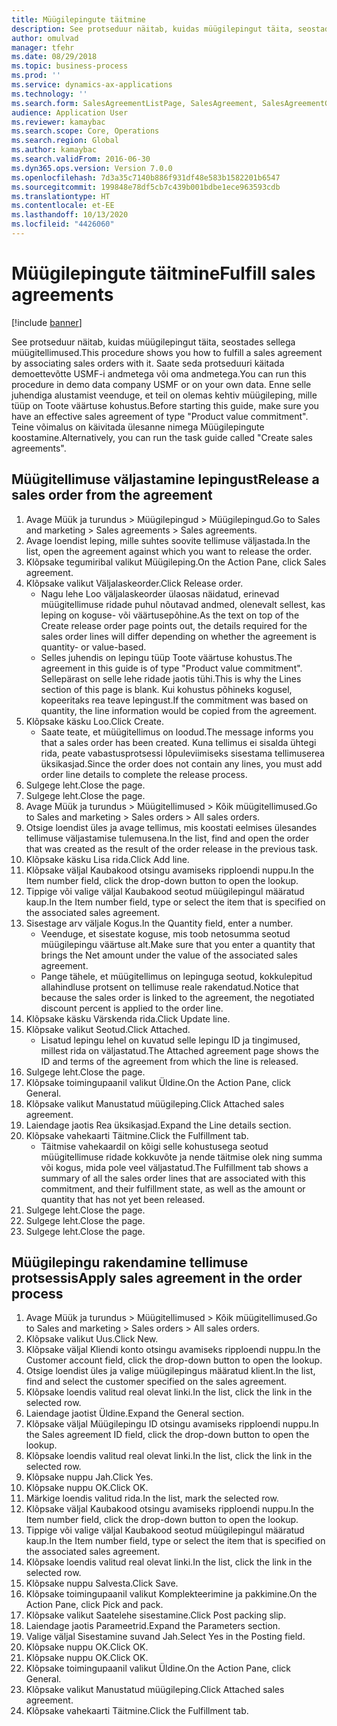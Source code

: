 ```yaml
---
title: Müügilepingute täitmine
description: See protseduur näitab, kuidas müügilepingut täita, seostades sellega müügitellimused.
author: omulvad
manager: tfehr
ms.date: 08/29/2018
ms.topic: business-process
ms.prod: ''
ms.service: dynamics-ax-applications
ms.technology: ''
ms.search.form: SalesAgreementListPage, SalesAgreement, SalesAgreementGenerateReleaseOrder, SalesTableListPage, SalesTable, AgreementLine, SalesCreateOrder,  SalesEditLines, SalesAgreementHistory
audience: Application User
ms.reviewer: kamaybac
ms.search.scope: Core, Operations
ms.search.region: Global
ms.author: kamaybac
ms.search.validFrom: 2016-06-30
ms.dyn365.ops.version: Version 7.0.0
ms.openlocfilehash: 7d3a35c7140b886f931df48e583b1582201b6547
ms.sourcegitcommit: 199848e78df5cb7c439b001bdbe1ece963593cdb
ms.translationtype: HT
ms.contentlocale: et-EE
ms.lasthandoff: 10/13/2020
ms.locfileid: "4426060"
---
```

# <a name="fulfill-sales-agreements"></a><span data-ttu-id="5780b-103">Müügilepingute täitmine</span><span class="sxs-lookup"><span data-stu-id="5780b-103">Fulfill sales agreements</span></span>

[!include [banner](../../includes/banner.md)]

<span data-ttu-id="5780b-104">See protseduur näitab, kuidas müügilepingut täita, seostades sellega müügitellimused.</span><span class="sxs-lookup"><span data-stu-id="5780b-104">This procedure shows you how to fulfill a sales agreement by associating sales orders with it.</span></span> <span data-ttu-id="5780b-105">Saate seda protseduuri käitada demoettevõtte USMF-i andmetega või oma andmetega.</span><span class="sxs-lookup"><span data-stu-id="5780b-105">You can run this procedure in demo data company USMF or on your own data.</span></span> <span data-ttu-id="5780b-106">Enne selle juhendiga alustamist veenduge, et teil on olemas kehtiv müügileping, mille tüüp on Toote väärtuse kohustus.</span><span class="sxs-lookup"><span data-stu-id="5780b-106">Before starting this guide, make sure you have an effective sales agreement of type "Product value commitment".</span></span> <span data-ttu-id="5780b-107">Teine võimalus on käivitada ülesanne nimega Müügilepingute koostamine.</span><span class="sxs-lookup"><span data-stu-id="5780b-107">Alternatively, you can run the task guide called "Create sales agreements".</span></span>  




## <a name="release-a-sales-order-from-the-agreement"></a><span data-ttu-id="5780b-108">Müügitellimuse väljastamine lepingust</span><span class="sxs-lookup"><span data-stu-id="5780b-108">Release a sales order from the agreement</span></span>
1. <span data-ttu-id="5780b-109">Avage Müük ja turundus > Müügilepingud > Müügilepingud.</span><span class="sxs-lookup"><span data-stu-id="5780b-109">Go to Sales and marketing > Sales agreements > Sales agreements.</span></span>
2. <span data-ttu-id="5780b-110">Avage loendist leping, mille suhtes soovite tellimuse väljastada.</span><span class="sxs-lookup"><span data-stu-id="5780b-110">In the list, open the agreement against which you want to release the order.</span></span>
3. <span data-ttu-id="5780b-111">Klõpsake tegumiribal valikut Müügileping.</span><span class="sxs-lookup"><span data-stu-id="5780b-111">On the Action Pane, click Sales agreement.</span></span>
4. <span data-ttu-id="5780b-112">Klõpsake valikut Väljalaskeorder.</span><span class="sxs-lookup"><span data-stu-id="5780b-112">Click Release order.</span></span>
    * <span data-ttu-id="5780b-113">Nagu lehe Loo väljalaskeorder ülaosas näidatud, erinevad müügitellimuse ridade puhul nõutavad andmed, olenevalt sellest, kas leping on koguse- või väärtusepõhine.</span><span class="sxs-lookup"><span data-stu-id="5780b-113">As the text on top of the  Create release order page points out, the details required for the sales order lines will differ depending on whether the agreement is quantity- or value-based.</span></span>  
    * <span data-ttu-id="5780b-114">Selles juhendis on lepingu tüüp Toote väärtuse kohustus.</span><span class="sxs-lookup"><span data-stu-id="5780b-114">The agreement in this guide is of type "Product value commitment".</span></span> <span data-ttu-id="5780b-115">Sellepärast on selle lehe ridade jaotis tühi.</span><span class="sxs-lookup"><span data-stu-id="5780b-115">This is why the Lines section of this page is blank.</span></span> <span data-ttu-id="5780b-116">Kui kohustus põhineks kogusel, kopeeritaks rea teave lepingust.</span><span class="sxs-lookup"><span data-stu-id="5780b-116">If the commitment was based on quantity, the line information would be copied from the agreement.</span></span>  
5. <span data-ttu-id="5780b-117">Klõpsake käsku Loo.</span><span class="sxs-lookup"><span data-stu-id="5780b-117">Click Create.</span></span>
    * <span data-ttu-id="5780b-118">Saate teate, et müügitellimus on loodud.</span><span class="sxs-lookup"><span data-stu-id="5780b-118">The message informs you that a sales order has been created.</span></span> <span data-ttu-id="5780b-119">Kuna tellimus ei sisalda ühtegi rida, peate vabastusprotsessi lõpuleviimiseks sisestama tellimuserea üksikasjad.</span><span class="sxs-lookup"><span data-stu-id="5780b-119">Since the order does not contain any lines, you must add order line details to complete the release process.</span></span>   
6. <span data-ttu-id="5780b-120">Sulgege leht.</span><span class="sxs-lookup"><span data-stu-id="5780b-120">Close the page.</span></span>
7. <span data-ttu-id="5780b-121">Sulgege leht.</span><span class="sxs-lookup"><span data-stu-id="5780b-121">Close the page.</span></span>
8. <span data-ttu-id="5780b-122">Avage Müük ja turundus > Müügitellimused > Kõik müügitellimused.</span><span class="sxs-lookup"><span data-stu-id="5780b-122">Go to Sales and marketing > Sales orders > All sales orders.</span></span>
9. <span data-ttu-id="5780b-123">Otsige loendist üles ja avage tellimus, mis koostati eelmises ülesandes tellimuse väljastamise tulemusena.</span><span class="sxs-lookup"><span data-stu-id="5780b-123">In the list, find and open the order that was created as the result of the order release in the previous task.</span></span>
10. <span data-ttu-id="5780b-124">Klõpsake käsku Lisa rida.</span><span class="sxs-lookup"><span data-stu-id="5780b-124">Click Add line.</span></span>
11. <span data-ttu-id="5780b-125">Klõpsake väljal Kaubakood otsingu avamiseks ripploendi nuppu.</span><span class="sxs-lookup"><span data-stu-id="5780b-125">In the Item number field, click the drop-down button to open the lookup.</span></span>
12. <span data-ttu-id="5780b-126">Tippige või valige väljal Kaubakood seotud müügilepingul määratud kaup.</span><span class="sxs-lookup"><span data-stu-id="5780b-126">In the Item number field, type or select the item that is specified on the associated sales agreement.</span></span>
13. <span data-ttu-id="5780b-127">Sisestage arv väljale Kogus.</span><span class="sxs-lookup"><span data-stu-id="5780b-127">In the Quantity field, enter a number.</span></span>
    * <span data-ttu-id="5780b-128">Veenduge, et sisestate koguse, mis toob netosumma seotud müügilepingu väärtuse alt.</span><span class="sxs-lookup"><span data-stu-id="5780b-128">Make sure that you enter a quantity that brings the Net amount under the value of the associated sales agreement.</span></span>  
    * <span data-ttu-id="5780b-129">Pange tähele, et müügitellimus on lepinguga seotud, kokkulepitud allahindluse protsent on tellimuse reale rakendatud.</span><span class="sxs-lookup"><span data-stu-id="5780b-129">Notice that because the sales order is linked to the agreement, the negotiated discount percent is applied to the order line.</span></span>  
14. <span data-ttu-id="5780b-130">Klõpsake käsku Värskenda rida.</span><span class="sxs-lookup"><span data-stu-id="5780b-130">Click Update line.</span></span>
15. <span data-ttu-id="5780b-131">Klõpsake valikut Seotud.</span><span class="sxs-lookup"><span data-stu-id="5780b-131">Click Attached.</span></span>
    * <span data-ttu-id="5780b-132">Lisatud lepingu lehel on kuvatud selle lepingu ID ja tingimused, millest rida on väljastatud.</span><span class="sxs-lookup"><span data-stu-id="5780b-132">The Attached agreement page shows the ID and terms of the agreement from which the line is released.</span></span>  
16. <span data-ttu-id="5780b-133">Sulgege leht.</span><span class="sxs-lookup"><span data-stu-id="5780b-133">Close the page.</span></span>
17. <span data-ttu-id="5780b-134">Klõpsake toimingupaanil valikut Üldine.</span><span class="sxs-lookup"><span data-stu-id="5780b-134">On the Action Pane, click General.</span></span>
18. <span data-ttu-id="5780b-135">Klõpsake valikut Manustatud müügileping.</span><span class="sxs-lookup"><span data-stu-id="5780b-135">Click Attached sales agreement.</span></span>
19. <span data-ttu-id="5780b-136">Laiendage jaotis Rea üksikasjad.</span><span class="sxs-lookup"><span data-stu-id="5780b-136">Expand the Line details section.</span></span>
20. <span data-ttu-id="5780b-137">Klõpsake vahekaarti Täitmine.</span><span class="sxs-lookup"><span data-stu-id="5780b-137">Click the Fulfillment tab.</span></span>
    * <span data-ttu-id="5780b-138">Täitmise vahekaardil on kõigi selle kohustusega seotud müügitellimuse ridade kokkuvõte ja nende täitmise olek ning summa või kogus, mida pole veel väljastatud.</span><span class="sxs-lookup"><span data-stu-id="5780b-138">The Fulfillment tab shows a summary of all the sales order lines that are associated with this commitment, and their fulfillment state, as well as the amount or quantity that has not yet been released.</span></span>   
21. <span data-ttu-id="5780b-139">Sulgege leht.</span><span class="sxs-lookup"><span data-stu-id="5780b-139">Close the page.</span></span>
22. <span data-ttu-id="5780b-140">Sulgege leht.</span><span class="sxs-lookup"><span data-stu-id="5780b-140">Close the page.</span></span>
23. <span data-ttu-id="5780b-141">Sulgege leht.</span><span class="sxs-lookup"><span data-stu-id="5780b-141">Close the page.</span></span>

## <a name="apply-sales-agreement-in-the-order-process"></a><span data-ttu-id="5780b-142">Müügilepingu rakendamine tellimuse protsessis</span><span class="sxs-lookup"><span data-stu-id="5780b-142">Apply sales agreement in the order process</span></span>
1. <span data-ttu-id="5780b-143">Avage Müük ja turundus > Müügitellimused > Kõik müügitellimused.</span><span class="sxs-lookup"><span data-stu-id="5780b-143">Go to Sales and marketing > Sales orders > All sales orders.</span></span>
2. <span data-ttu-id="5780b-144">Klõpsake valikut Uus.</span><span class="sxs-lookup"><span data-stu-id="5780b-144">Click New.</span></span>
3. <span data-ttu-id="5780b-145">Klõpsake väljal Kliendi konto otsingu avamiseks ripploendi nuppu.</span><span class="sxs-lookup"><span data-stu-id="5780b-145">In the Customer account field, click the drop-down button to open the lookup.</span></span>
4. <span data-ttu-id="5780b-146">Otsige loendist üles ja valige müügilepingus määratud klient.</span><span class="sxs-lookup"><span data-stu-id="5780b-146">In the list, find and select the customer specified on the sales agreement.</span></span>
5. <span data-ttu-id="5780b-147">Klõpsake loendis valitud real olevat linki.</span><span class="sxs-lookup"><span data-stu-id="5780b-147">In the list, click the link in the selected row.</span></span>
6. <span data-ttu-id="5780b-148">Laiendage jaotist Üldine.</span><span class="sxs-lookup"><span data-stu-id="5780b-148">Expand the General section.</span></span>
7. <span data-ttu-id="5780b-149">Klõpsake väljal Müügilepingu ID otsingu avamiseks ripploendi nuppu.</span><span class="sxs-lookup"><span data-stu-id="5780b-149">In the Sales agreement ID field, click the drop-down button to open the lookup.</span></span>
8. <span data-ttu-id="5780b-150">Klõpsake loendis valitud real olevat linki.</span><span class="sxs-lookup"><span data-stu-id="5780b-150">In the list, click the link in the selected row.</span></span>
9. <span data-ttu-id="5780b-151">Klõpsake nuppu Jah.</span><span class="sxs-lookup"><span data-stu-id="5780b-151">Click Yes.</span></span>
10. <span data-ttu-id="5780b-152">Klõpsake nuppu OK.</span><span class="sxs-lookup"><span data-stu-id="5780b-152">Click OK.</span></span>
11. <span data-ttu-id="5780b-153">Märkige loendis valitud rida.</span><span class="sxs-lookup"><span data-stu-id="5780b-153">In the list, mark the selected row.</span></span>
12. <span data-ttu-id="5780b-154">Klõpsake väljal Kaubakood otsingu avamiseks ripploendi nuppu.</span><span class="sxs-lookup"><span data-stu-id="5780b-154">In the Item number field, click the drop-down button to open the lookup.</span></span>
13. <span data-ttu-id="5780b-155">Tippige või valige väljal Kaubakood seotud müügilepingul määratud kaup.</span><span class="sxs-lookup"><span data-stu-id="5780b-155">In the Item number field, type or select the item that is specified on the associated sales agreement.</span></span>
14. <span data-ttu-id="5780b-156">Klõpsake loendis valitud real olevat linki.</span><span class="sxs-lookup"><span data-stu-id="5780b-156">In the list, click the link in the selected row.</span></span>
15. <span data-ttu-id="5780b-157">Klõpsake nuppu Salvesta.</span><span class="sxs-lookup"><span data-stu-id="5780b-157">Click Save.</span></span>
16. <span data-ttu-id="5780b-158">Klõpsake toimingupaanil valikut Komplekteerimine ja pakkimine.</span><span class="sxs-lookup"><span data-stu-id="5780b-158">On the Action Pane, click Pick and pack.</span></span>
17. <span data-ttu-id="5780b-159">Klõpsake valikut Saatelehe sisestamine.</span><span class="sxs-lookup"><span data-stu-id="5780b-159">Click Post packing slip.</span></span>
18. <span data-ttu-id="5780b-160">Laiendage jaotis Parameetrid.</span><span class="sxs-lookup"><span data-stu-id="5780b-160">Expand the Parameters section.</span></span>
19. <span data-ttu-id="5780b-161">Valige väljal Sisestamine suvand Jah.</span><span class="sxs-lookup"><span data-stu-id="5780b-161">Select Yes in the Posting field.</span></span>
20. <span data-ttu-id="5780b-162">Klõpsake nuppu OK.</span><span class="sxs-lookup"><span data-stu-id="5780b-162">Click OK.</span></span>
21. <span data-ttu-id="5780b-163">Klõpsake nuppu OK.</span><span class="sxs-lookup"><span data-stu-id="5780b-163">Click OK.</span></span>
22. <span data-ttu-id="5780b-164">Klõpsake toimingupaanil valikut Üldine.</span><span class="sxs-lookup"><span data-stu-id="5780b-164">On the Action Pane, click General.</span></span>
23. <span data-ttu-id="5780b-165">Klõpsake valikut Manustatud müügileping.</span><span class="sxs-lookup"><span data-stu-id="5780b-165">Click Attached sales agreement.</span></span>
24. <span data-ttu-id="5780b-166">Klõpsake vahekaarti Täitmine.</span><span class="sxs-lookup"><span data-stu-id="5780b-166">Click the Fulfillment tab.</span></span>


